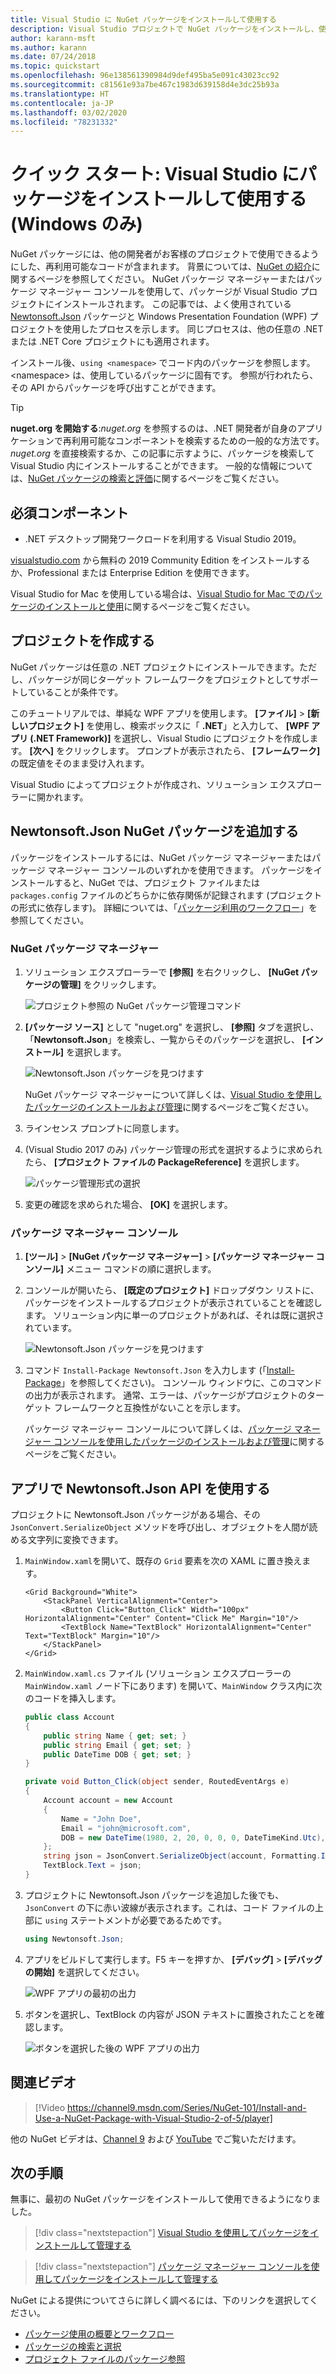```yaml
---
title: Visual Studio に NuGet パッケージをインストールして使用する
description: Visual Studio プロジェクトで NuGet パッケージをインストールし、使用するプロセスを説明したチュートリアル。
author: karann-msft
ms.author: karann
ms.date: 07/24/2018
ms.topic: quickstart
ms.openlocfilehash: 96e138561390984d9def495ba5e091c43023cc92
ms.sourcegitcommit: c81561e93a7be467c1983d639158d4e3dc25b93a
ms.translationtype: HT
ms.contentlocale: ja-JP
ms.lasthandoff: 03/02/2020
ms.locfileid: "78231332"
---
```

# <a name="quickstart-install-and-use-a-package-in-visual-studio-windows-only"></a>クイック スタート: Visual Studio にパッケージをインストールして使用する (Windows のみ)

NuGet パッケージには、他の開発者がお客様のプロジェクトで使用できるようにした、再利用可能なコードが含まれます。 背景については、[NuGet の紹介](../What-is-NuGet.md)に関するページを参照してください。 NuGet パッケージ マネージャーまたはパッケージ マネージャー コンソールを使用して、パッケージが Visual Studio プロジェクトにインストールされます。 この記事では、よく使用されている [Newtonsoft.Json](https://www.nuget.org/packages/Newtonsoft.Json/) パッケージと Windows Presentation Foundation (WPF) プロジェクトを使用したプロセスを示します。 同じプロセスは、他の任意の .NET または .NET Core プロジェクトにも適用されます。

インストール後、`using <namespace>` でコード内のパッケージを参照します。\<namespace\> は、使用しているパッケージに固有です。 参照が行われたら、その API からパッケージを呼び出すことができます。

> [!Tip]
> **nuget.org を開始する**:*nuget.org* を参照するのは、.NET 開発者が自身のアプリケーションで再利用可能なコンポーネントを検索するための一般的な方法です。 *nuget.org* を直接検索するか、この記事に示すように、パッケージを検索して Visual Studio 内にインストールすることができます。 一般的な情報については、[NuGet パッケージの検索と評価](../consume-packages/finding-and-choosing-packages.md)に関するページをご覧ください。

## <a name="prerequisites"></a>必須コンポーネント

- .NET デスクトップ開発ワークロードを利用する Visual Studio 2019。

[visualstudio.com](https://www.visualstudio.com/) から無料の 2019 Community Edition をインストールするか、Professional または Enterprise Edition を使用できます。

Visual Studio for Mac を使用している場合は、[Visual Studio for Mac でのパッケージのインストールと使用](install-and-use-a-package-in-visual-studio-mac.md)に関するページをご覧ください。

## <a name="create-a-project"></a>プロジェクトを作成する

NuGet パッケージは任意の .NET プロジェクトにインストールできます。ただし、パッケージが同じターゲット フレームワークをプロジェクトとしてサポートしていることが条件です。

このチュートリアルでは、単純な WPF アプリを使用します。 **[ファイル]**  >  **[新しいプロジェクト]** を使用し、検索ボックスに「 **.NET**」と入力して、 **[WPF アプリ (.NET Framework)]** を選択し、Visual Studio にプロジェクトを作成します。 **[次へ]** をクリックします。 プロンプトが表示されたら、 **[フレームワーク]** の既定値をそのまま受け入れます。

Visual Studio によってプロジェクトが作成され、ソリューション エクスプローラーに開かれます。

## <a name="add-the-newtonsoftjson-nuget-package"></a>Newtonsoft.Json NuGet パッケージを追加する

パッケージをインストールするには、NuGet パッケージ マネージャーまたはパッケージ マネージャー コンソールのいずれかを使用できます。 パッケージをインストールすると、NuGet では、プロジェクト ファイルまたは `packages.config` ファイルのどちらかに依存関係が記録されます (プロジェクトの形式に依存します)。 詳細については、「[パッケージ利用のワークフロー](../consume-packages/Overview-and-Workflow.md)」を参照してください。

### <a name="nuget-package-manager"></a>NuGet パッケージ マネージャー

1. ソリューション エクスプローラーで **[参照]** を右クリックし、 **[NuGet パッケージの管理]** をクリックします。

    ![プロジェクト参照の NuGet パッケージ管理コマンド](media/QS_Use-02-ManageNuGetPackages.png)

1. **[パッケージ ソース]** として "nuget.org" を選択し、 **[参照]** タブを選択し、「**Newtonsoft.Json**」を検索し、一覧からそのパッケージを選択し、 **[インストール]** を選択します。

    ![Newtonsoft.Json パッケージを見つけます](media/QS_Use-03-NewtonsoftJson.png)

    NuGet パッケージ マネージャーについて詳しくは、[Visual Studio を使用したパッケージのインストールおよび管理](../consume-packages/install-use-packages-visual-studio.md)に関するページをご覧ください。

1. ラインセンス プロンプトに同意します。

1. (Visual Studio 2017 のみ) パッケージ管理の形式を選択するように求められたら、 **[プロジェクト ファイルの PackageReference]** を選択します。

    ![パッケージ管理形式の選択](media/QS_Use-03b-SelectFormat.png)

1. 変更の確認を求められた場合、 **[OK]** を選択します。

### <a name="package-manager-console"></a>パッケージ マネージャー コンソール

1. **[ツール]**  >  **[NuGet パッケージ マネージャー]**  >  **[パッケージ マネージャー コンソール]** メニュー コマンドの順に選択します。

1. コンソールが開いたら、 **[既定のプロジェクト]** ドロップダウン リストに、パッケージをインストールするプロジェクトが表示されていることを確認します。 ソリューション内に単一のプロジェクトがあれば、それは既に選択されています。

    ![Newtonsoft.Json パッケージを見つけます](media/QS_Use-08-Console1.png)

1. コマンド `Install-Package Newtonsoft.Json` を入力します (「[Install-Package](../reference/ps-reference/ps-ref-install-package.md)」を参照してください)。 コンソール ウィンドウに、このコマンドの出力が表示されます。 通常、エラーは、パッケージがプロジェクトのターゲット フレームワークと互換性がないことを示します。

   パッケージ マネージャー コンソールについて詳しくは、[パッケージ マネージャー コンソールを使用したパッケージのインストールおよび管理](../consume-packages/install-use-packages-powershell.md)に関するページをご覧ください。

## <a name="use-the-newtonsoftjson-api-in-the-app"></a>アプリで Newtonsoft.Json API を使用する

プロジェクトに Newtonsoft.Json パッケージがある場合、その `JsonConvert.SerializeObject` メソッドを呼び出し、オブジェクトを人間が読める文字列に変換できます。

1. `MainWindow.xaml`を開いて、既存の `Grid` 要素を次の XAML に置き換えます。

    ```xaml
    <Grid Background="White">
        <StackPanel VerticalAlignment="Center">
            <Button Click="Button_Click" Width="100px" HorizontalAlignment="Center" Content="Click Me" Margin="10"/>
            <TextBlock Name="TextBlock" HorizontalAlignment="Center" Text="TextBlock" Margin="10"/>
        </StackPanel>
    </Grid>
    ```

1. `MainWindow.xaml.cs` ファイル (ソリューション エクスプローラーの `MainWindow.xaml` ノード下にあります) を開いて、`MainWindow` クラス内に次のコードを挿入します。

    ```cs
    public class Account
    {
        public string Name { get; set; }
        public string Email { get; set; }
        public DateTime DOB { get; set; }
    }

    private void Button_Click(object sender, RoutedEventArgs e)
    {
        Account account = new Account
        {
            Name = "John Doe",
            Email = "john@microsoft.com",
            DOB = new DateTime(1980, 2, 20, 0, 0, 0, DateTimeKind.Utc),
        };
        string json = JsonConvert.SerializeObject(account, Formatting.Indented);
        TextBlock.Text = json;
    }
    ```

1. プロジェクトに Newtonsoft.Json パッケージを追加した後でも、`JsonConvert` の下に赤い波線が表示されます。これは、コード ファイルの上部に `using` ステートメントが必要であるためです。

    ```cs
    using Newtonsoft.Json;
    ```

1. アプリをビルドして実行します。F5 キーを押すか、 **[デバッグ]**  >  **[デバッグの開始]** を選択してください。

    ![WPF アプリの最初の出力](media/QS_Use-06-AppStart.png)

1. ボタンを選択し、TextBlock の内容が JSON テキストに置換されたことを確認します。

    ![ボタンを選択した後の WPF アプリの出力](media/QS_Use-07-AppEnd.png)

## <a name="related-video"></a>関連ビデオ

> [!Video https://channel9.msdn.com/Series/NuGet-101/Install-and-Use-a-NuGet-Package-with-Visual-Studio-2-of-5/player]

他の NuGet ビデオは、[Channel 9](https://channel9.msdn.com/Series/NuGet-101) および [YouTube](https://www.youtube.com/playlist?list=PLdo4fOcmZ0oVLvfkFk8O9h6v2Dcdh2bh_) でご覧いただけます。

## <a name="next-steps"></a>次の手順

無事に、最初の NuGet パッケージをインストールして使用できるようになりました。

> [!div class="nextstepaction"]
> [Visual Studio を使用してパッケージをインストールして管理する](../consume-packages/install-use-packages-visual-studio.md)

> [!div class="nextstepaction"]
> [パッケージ マネージャー コンソールを使用してパッケージをインストールして管理する](../consume-packages/install-use-packages-powershell.md)

NuGet による提供についてさらに詳しく調べるには、下のリンクを選択してください。

- [パッケージ使用の概要とワークフロー](../consume-packages/overview-and-workflow.md)
- [パッケージの検索と選択](../consume-packages/finding-and-choosing-packages.md)
- [プロジェクト ファイルのパッケージ参照](../consume-packages/package-references-in-project-files.md)
